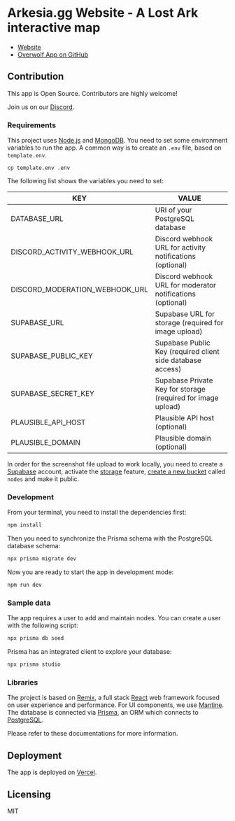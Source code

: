# Arkesia.gg Website - A Lost Ark interactive map

- [Website](https://arkesia.gg)
- [Overwolf App on GitHub](https://github.com/lmachens/arkesia.gg-overwolf)

## Contribution

This app is Open Source. Contributors are highly welcome!

Join us on our [Discord](https://discord.com/invite/NTZu8Px).

### Requirements

This project uses [Node.js](https://nodejs.org/en/) and [MongoDB](https://www.mongodb.com/).
You need to set some environment variables to run the app. A common way is to create an `.env` file, based on `template.env`.

```
cp template.env .env
```

The following list shows the variables you need to set:

| KEY                            | VALUE                                                        |
| ------------------------------ | ------------------------------------------------------------ |
| DATABASE_URL                   | URI of your PostgreSQL database                              |
| DISCORD_ACTIVITY_WEBHOOK_URL   | Discord webhook URL for activity notifications (optional)    |
| DISCORD_MODERATION_WEBHOOK_URL | Discord webhook URL for moderator notifications (optional)   |
| SUPABASE_URL                   | Supabase URL for storage (required for image upload)         |
| SUPABASE_PUBLIC_KEY            | Supabase Public Key (required client side database access)   |
| SUPABASE_SECRET_KEY            | Supabase Private Key for storage (required for image upload) |
| PLAUSIBLE_API_HOST             | Plausible API host (optional)                                |
| PLAUSIBLE_DOMAIN               | Plausible domain (optional)                                  |

In order for the screenshot file upload to work locally, you need to create a [Supabase](https://supabase.com/) account, activate the [storage](https://supabase.com/storage) feature, [create a new bucket](https://supabase.com/docs/guides/storage#create-a-bucket) called `nodes` and make it public.

### Development

From your terminal, you need to install the dependencies first:

```sh
npm install
```

Then you need to synchronize the Prisma schema with the PostgreSQL database schema:

```sh
npx prisma migrate dev
```

Now you are ready to start the app in development mode:

```sh
npm run dev
```

### Sample data

The app requires a user to add and maintain nodes. You can create a user with the following script:

```sh
npx prisma db seed
```

Prisma has an integrated client to explore your database:

```sh
npx prisma studio
```

### Libraries

The project is based on [Remix](https://remix.run/), a full stack [React](https://reactjs.org/) web framework focused on user experience and performance.
For UI components, we use [Mantine](https://mantine.dev/).
The database is connected via [Prisma](https://www.prisma.io/), an ORM which connects to [PostgreSQL](https://www.postgresql.org/).

Please refer to these documentations for more information.

## Deployment

The app is deployed on [Vercel](https://vercel.com/).

## Licensing

MIT
